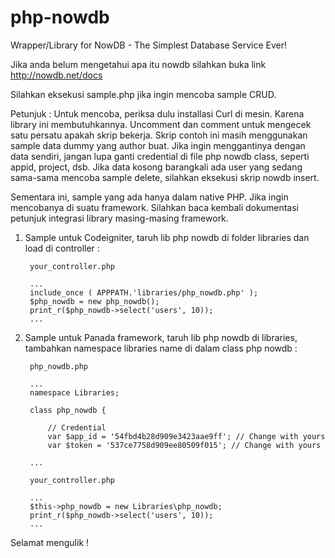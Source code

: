 # php-nowdb
Wrapper/Library for NowDB - The Simplest Database Service Ever!

Jika anda belum mengetahui apa itu nowdb silahkan buka link http://nowdb.net/docs

Silahkan eksekusi sample.php jika ingin mencoba sample CRUD. 

Petunjuk :
Untuk mencoba, periksa dulu installasi Curl di mesin. Karena library ini membutuhkannya.
Uncomment dan comment untuk mengecek satu persatu apakah skrip bekerja. 
Skrip contoh ini masih menggunakan sample data dummy yang author buat. 
Jika ingin menggantinya dengan data sendiri, jangan lupa ganti credential di file php nowdb class, seperti appid, project, dsb. 
Jika data kosong barangkali ada user yang sedang sama-sama mencoba sample delete, silahkan eksekusi skrip nowdb insert.

Sementara ini, sample yang ada hanya dalam native PHP. Jika ingin mencobanya di suatu framework. 
Silahkan baca kembali dokumentasi petunjuk integrasi library masing-masing framework.

1. Sample untuk Codeigniter, taruh lib php nowdb di folder libraries dan load di controller :
		
		your_controller.php
		
		...
		include_once ( APPPATH.'libraries/php_nowdb.php' );
		$php_nowdb = new php_nowdb();
		print_r($php_nowdb->select('users', 10));
		...
		
2. Sample untuk Panada framework, taruh lib php nowdb di libraries, tambahkan namespace libraries name di dalam class php nowdb :
		
		php_nowdb.php
		
		...
		namespace Libraries;
		
		class php_nowdb {
	
			// Credential
			var $app_id = '54fbd4b28d909e3423aae9ff'; // Change with yours
			var $token = '537ce7758d909ee80509f015'; // Change with yours
			
		...
		
		your_controller.php
		
		...
		$this->php_nowdb = new Libraries\php_nowdb;
		print_r($php_nowdb->select('users', 10));
		...

Selamat mengulik !
